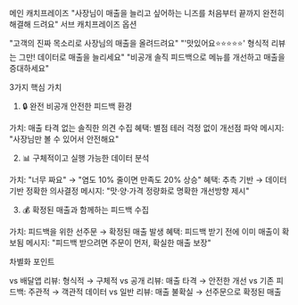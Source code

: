 메인 캐치프레이즈
"사장님이 매출을 늘리고 싶어하는 니즈를 처음부터 끝까지 완전히 해결해 드려요"
서브 캐치프레이즈 옵션

"고객의 진짜 목소리로 사장님의 매출을 올려드려요"
"'맛있어요⭐⭐⭐⭐⭐' 형식적 리뷰는 그만! 데이터로 매출을 늘리세요"
"비공개 솔직 피드백으로 메뉴를 개선하고 매출을 증대하세요"

3가지 핵심 가치
1. 🔒 완전 비공개 안전한 피드백 환경

가치: 매출 타격 없는 솔직한 의견 수집
혜택: 별점 테러 걱정 없이 개선점 파악
메시지: "사장님만 볼 수 있어서 안전해요"

2. 📊 구체적이고 실행 가능한 데이터 분석

가치: "너무 짜요" → "염도 10% 줄이면 만족도 20% 상승"
혜택: 추측 기반 → 데이터 기반 정확한 의사결정
메시지: "맛·양·가격 정량화로 명확한 개선방향 제시"

3. 💰 확정된 매출과 함께하는 피드백 수집

가치: 피드백을 위한 선주문 → 확정된 매출 발생
혜택: 피드백 받기 전에 이미 매출이 확보됨
메시지: "피드백 받으려면 주문이 먼저, 확실한 매출 보장"

차별화 포인트

vs 배달앱 리뷰: 형식적 → 구체적
vs 공개 리뷰: 매출 타격 → 안전한 개선
vs 기존 피드백: 주관적 → 객관적 데이터
vs 일반 리뷰: 매출 불확실 → 선주문으로 확정된 매출